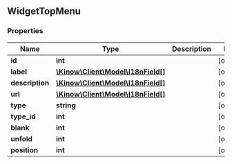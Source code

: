 ## WidgetTopMenu

### Properties
Name | Type | Description | Notes
------------ | ------------- | ------------- | -------------
**id** | **int** |  | [optional] 
**label** | [**\Kinow\Client\Model\I18nField[]**](#I18nField) |  | [optional] 
**description** | [**\Kinow\Client\Model\I18nField[]**](#I18nField) |  | [optional] 
**url** | [**\Kinow\Client\Model\I18nField[]**](#I18nField) |  | [optional] 
**type** | **string** |  | [optional] 
**type_id** | **int** |  | [optional] 
**blank** | **int** |  | [optional] 
**unfold** | **int** |  | [optional] 
**position** | **int** |  | [optional] 


